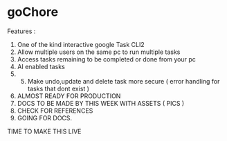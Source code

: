 # goChore
Features :
1) One of the kind interactive google Task CLI2
2) Allow multiple users on the same pc to run multiple tasks
3) Access tasks remaining to be completed or done from your pc
4) AI enabled tasks
5) 5) Make undo,update and delete task more secure ( error handling for tasks that dont exist )
6) ALMOST READY FOR PRODUCTION
7) DOCS TO BE MADE BY THIS WEEK WITH ASSETS ( PICS )
8) CHECK FOR REFERENCES
9) GOING FOR DOCS.

TIME TO MAKE THIS LIVE
